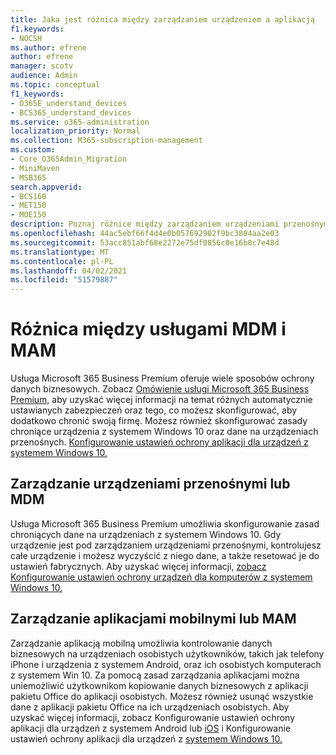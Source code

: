 ```yaml
---
title: Jaka jest różnica między zarządzaniem urządzeniem a aplikacją
f1.keywords:
- NOCSH
ms.author: efrene
author: efrene
manager: scotv
audience: Admin
ms.topic: conceptual
f1_keywords:
- O365E_understand_devices
- BCS365_understand_devices
ms.service: o365-administration
localization_priority: Normal
ms.collection: M365-subscription-management
ms.custom:
- Core_O365Admin_Migration
- MiniMaven
- MSB365
search.appverid:
- BCS160
- MET150
- MOE150
description: Poznaj różnice między zarządzaniem urządzeniami przenośnymi, zarządzaniem aplikacjami dla urządzeń przenośnych i usługą MDM i MAM.
ms.openlocfilehash: 44ac5ebf66f4d4e0b057692902f9bc3804aa2e03
ms.sourcegitcommit: 53acc851abf68e2272e75df0856c0e16b0c7e48d
ms.translationtype: MT
ms.contentlocale: pl-PL
ms.lasthandoff: 04/02/2021
ms.locfileid: "51579887"
---
```

# <a name="difference-between-mdm-and-mam"></a>Różnica między usługami MDM i MAM

Usługa Microsoft 365 Business Premium oferuje wiele sposobów ochrony danych biznesowych. Zobacz [Omówienie usługi Microsoft 365 Business Premium,](../microsoft-365-business-overview.md) aby uzyskać więcej informacji na temat różnych automatycznie ustawianych zabezpieczeń oraz tego, co możesz skonfigurować, aby dodatkowo chronić swoją firmę. Możesz również skonfigurować zasady chroniące urządzenia z systemem Windows 10 oraz dane na urządzeniach przenośnych.
[Konfigurowanie ustawień ochrony aplikacji dla urządzeń z systemem Windows 10.](../protection-settings-for-windows-10-devices.md)

## <a name="mobile-device-management-or-mdm"></a>Zarządzanie urządzeniami przenośnymi lub MDM

Usługa Microsoft 365 Business Premium umożliwia skonfigurowanie zasad chroniących dane na urządzeniach z systemem Windows 10. Gdy urządzenie jest pod zarządzaniem urządzeniami przenośnymi, kontrolujesz całe urządzenie i możesz wyczyścić z niego dane, a także resetować je do ustawień fabrycznych. Aby uzyskać więcej informacji, [zobacz Konfigurowanie ustawień ochrony urządzeń dla komputerów z systemem Windows 10.](../protection-settings-for-windows-10-pcs.md)

## <a name="mobile-application-management-or-mam"></a>Zarządzanie aplikacjami mobilnymi lub MAM

Zarządzanie aplikacją mobilną umożliwia kontrolowanie danych biznesowych na urządzeniach osobistych użytkowników, takich jak telefony iPhone i urządzenia z systemem Android, oraz ich osobistych komputerach z systemem Win 10. Za pomocą zasad zarządzania aplikacjami można uniemożliwić użytkownikom kopiowanie danych biznesowych z aplikacji pakietu Office do aplikacji osobistych. Możesz również usunąć wszystkie dane z aplikacji pakietu Office na ich urządzeniach osobistych. Aby uzyskać więcej informacji, zobacz Konfigurowanie ustawień ochrony aplikacji dla urządzeń z systemem Android lub [iOS](../app-protection-settings-for-android-and-ios.md) i Konfigurowanie ustawień ochrony aplikacji dla urządzeń z [systemem Windows 10.](../protection-settings-for-windows-10-devices.md)
